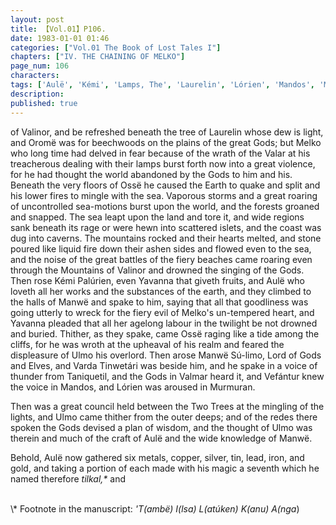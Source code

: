 ```yaml
---
layout: post
title: 【Vol.01】P106.
date: 1983-01-01 01:46
categories: ["Vol.01 The Book of Lost Tales I"]
chapters: ["IV. THE CHAINING OF MELKO"]
page_num: 106
characters: 
tags: ['Aulë', 'Kémi', 'Lamps, The', 'Laurelin', 'Lórien', 'Mandos', 'Manwë', 'Melko']
description: 
published: true
---
```


<p style="text-indent: 0;">
of Valinor, and be refreshed beneath the tree of Laurelin whose dew is light, and Oromë was for beechwoods on the plains of the great Gods; but Melko who long time had delved in fear because of the wrath of the Valar at his treacherous dealing with their lamps burst forth now into a great violence, for he had thought the world abandoned by the Gods to him and his. Beneath the very floors of Ossë he caused the Earth to quake and split and his lower fires to mingle with the sea. Vaporous storms and a great roaring of uncontrolled sea-motions burst upon the world, and the forests groaned and snapped. The sea leapt upon the land and tore it, and wide regions sank beneath its rage or were hewn into scattered islets, and the coast was dug into caverns. The mountains rocked and their hearts melted, and stone poured like liquid fire down their ashen sides and flowed even to the sea, and the noise of the great battles of the fiery beaches came roaring even through the Mountains of Valinor and drowned the singing of the Gods. Then rose Kémi Palúrien, even Yavanna that giveth fruits, and Aulë who loveth all her works and the substances of the earth, and they climbed to the halls of Manwë and spake to him, saying that all that goodliness was going utterly to wreck for the fiery evil of Melko's un-tempered heart, and Yavanna pleaded that all her agelong labour in the twilight be not drowned and buried. Thither, as they spake, came Ossë raging like a tide among the cliffs, for he was wroth at the upheaval of his realm and feared the displeasure of Ulmo his overlord. Then arose Manwë Sú-limo, Lord of Gods and Elves, and Varda Tinwetári was beside him, and he spake in a voice of thunder from Taniquetil, and the Gods in Valmar heard it, and Vefántur knew the voice in Mandos, and Lórien was aroused in Murmuran.
</p>

Then was a great council held between the Two Trees at the mingling of the lights, and Ulmo came thither from the outer deeps; and of the redes there spoken the Gods devised a plan of wisdom, and the thought of Ulmo was therein and much of the craft of Aulë and the wide knowledge of Manwë.

Behold, Aulë now gathered six metals, copper, silver, tin, lead, iron, and gold, and taking a portion of each made with his magic a seventh which he named therefore <I>tilkal,\*</I> and

<BR>
\* Footnote in the manuscript: <I>'T(ambë) I(lsa) L(atúken) K(anu) A(nga</I>)

